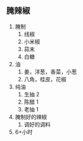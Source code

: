 
## 腌辣椒

1. 腌制
   1. 线椒
   2. 小米椒
   3. 蒜末
   4. 白糖
2. 油
   1. 姜，洋葱，香菜，小葱
   2. 八角，桂皮，花椒
3. 纯油
   1. 生抽 2
   2. 陈醋 1
   3. 老抽 1
4. 腌制好的辣椒
   1. 调好的调料
5. 6+小时